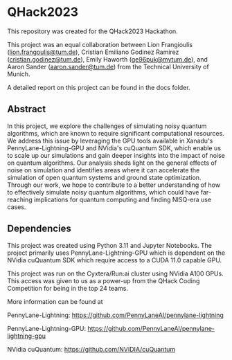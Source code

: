 # QHack2023

This repository was created for the QHack2023 Hackathon.

This project was an equal collaboration between Lion Frangioulis (lion.frangoulis@tum.de), Cristian Emiliano Godinez Ramirez (cristian.godinez@tum.de), Emily Haworth (ge96puk@mytum.de),
and Aaron Sander (aaron.sander@tum.de) from the Technical University of Munich.

A detailed report on this project can be found in the docs folder.

## Abstract

In this project, we explore the challenges of simulating noisy quantum algorithms, which are known to require significant computational resources. We address this issue by leveraging the GPU tools available in Xanadu's PennyLane-Lightning-GPU and NVidia's cuQuantum SDK, which enable us to scale up our simulations and gain deeper insights into the impact of noise on quantum algorithms. Our analysis sheds light on the general effects of noise on simulation and identifies areas where it can accelerate the simulation of open quantum systems and ground state optimization. Through our work, we hope to contribute to a better understanding of how to effectively simulate noisy quantum algorithms, which could have far-reaching implications for quantum computing and finding NISQ-era use cases.

## Dependencies

This project was created using Python 3.11 and Jupyter Notebooks.
The project primarily uses PennyLane-Lightning-GPU which is dependent on the NVidia cuQuantum SDK which require access to a CUDA 11.0 capable GPU.

This project was run on the Cyxtera/Run:ai cluster using NVidia A100 GPUs.
This access was given to us as a power-up from the QHack Coding Competition for being in the top 24 teams.

More information can be found at

PennyLane-Lightning: https://github.com/PennyLaneAI/pennylane-lightning

PennyLane-Lightning-GPU: https://github.com/PennyLaneAI/pennylane-lightning-gpu

NVidia cuQuantum: https://github.com/NVIDIA/cuQuantum
